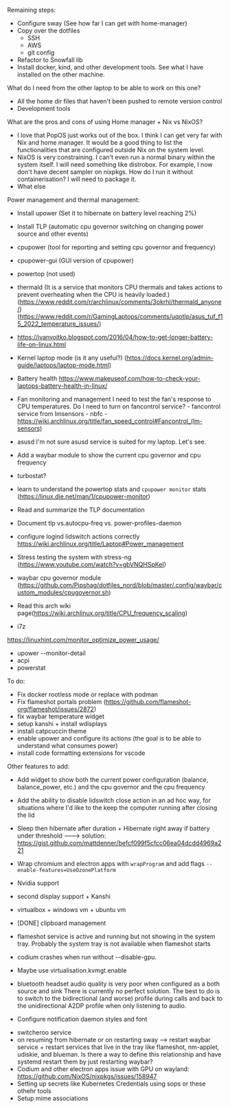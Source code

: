 
Remaining steps:
- Configure sway (See how far I can get with home-manager)
- Copy over the dotfiles
    - SSH
    - AWS
    - git config
- Refactor to Snowfall lib
- Install docker, kind, and other development tools. See what I have installed on the other machine.

What do I need from the other laptop to be able to work on this one?
- All the home dir files that haven't been pushed to remote version control
- Development tools


What are the pros and cons of using Home manager + Nix vs NixOS?
- I love that PopOS just works out of the box. I think I can get very far with Nix and home manager. It would be a good thing to list the functionalities that are configured outside Nix on the system level.
- NixOS is very constraining. I can't even run a normal binary within the system itself. I will need something like distrobox. For example, I now don't have decent sampler on nixpkgs. How do I run it without containerisation? I will need to package it.
- What else




Power management and thermal management:
- Install upower (Set it to hibernate on battery level reaching 2%)
- Install TLP (automatic cpu governor switching on changing power source and other events)
- cpupower (tool for reporting and setting cpu governor and frequency)
- cpupower-gui (GUI version of cpupower)
- powertop (not used)
- thermald (It is a service that monitors CPU thermals and takes actions to prevent overheating when the CPU is heavily loaded.) (https://www.reddit.com/r/archlinux/comments/3okrhl/thermald_anyone/) (https://www.reddit.com/r/GamingLaptops/comments/uqotlp/asus_tuf_f15_2022_temperature_issues/)

- https://ivanvojtko.blogspot.com/2016/04/how-to-get-longer-battery-life-on-linux.html
- Kernel laptop mode (is it any useful?) (https://docs.kernel.org/admin-guide/laptops/laptop-mode.html)
- Battery health
    https://www.makeuseof.com/how-to-check-your-laptops-battery-health-in-linux/
- Fan monitoring and management
    I need to test the fan's response to CPU temperatures. Do I need to turn on fancontrol service?
        - fancontrol service from lmsensors
        - nbfc
        - https://wiki.archlinux.org/title/fan_speed_control#Fancontrol_(lm-sensors)
- asusd
    I'm not sure asusd service is suited for my laptop. Let's see.

- Add a waybar module to show the current cpu governor and cpu frequency
- turbostat?
- learn to understand the powertop stats and `cpupower monitor` stats (https://linux.die.net/man/1/cpupower-monitor)
- Read and summarize the TLP documentation
- Document tlp vs.autocpu-freq vs. power-profiles-daemon
- configure logind lidswitch actions correctly
https://wiki.archlinux.org/title/Laptop#Power_management
- Stress testing the system with stress-ng (https://www.youtube.com/watch?v=gbVNQHSpKeI)

- waybar cpu governor module (https://github.com/Pipshag/dotfiles_nord/blob/master/.config/waybar/custom_modules/cpugovernor.sh)
- Read this arch wiki page(https://wiki.archlinux.org/title/CPU_frequency_scaling)
- i7z

https://linuxhint.com/monitor_optimize_power_usage/
- upower --monitor-detail
- acpi 
- powerstat





To do:
- Fix docker rootless mode or replace with podman
- Fix flameshot portals problem (https://github.com/flameshot-org/flameshot/issues/2872)
- fix waybar temperature widget
- setup kanshi + install wdisplays
- install catpcuccin theme 
- enable upower and configure its actions (the goal is to be able to understand what consumes power)
- install code formatting extensions for vscode


Other features to add:
- Add widget to show both the current power configuration (balance, balance_power, etc.) and the cpu governor and the cpu frequency
- Add the ability to disable lidswitch close action in an ad hoc way, for situations where I'd like to the keep the computer running after closing the lid 
- Sleep then hibernate after duration + Hibernate right away if battery under threshold ---> solution: https://gist.github.com/mattdenner/befcf099f5cfcc06ea04dcdd4969a221

- Wrap chromium and electron apps with `wrapProgram` and add flags `--enable-features=UseOzonePlatform`
- Nvidia support
- second display support + Kanshi
- virtualbox + windows vm + ubuntu vm
- [DONE] clipboard management
- flameshot service is active and running but not showing in the system tray. Probably the system tray is not available when flameshot starts

- codium crashes when run without --disable-gpu.

- Maybe use virtualisation.kvmgt.enable

- bluetooth headset audio quality is very poor when configured as a both source and sink
    There is currently no perfect solution. The best to do is to switch to the bidirectional (and worse) profile during calls and back to the unidirectional A2DP profile when only listening to audio.
- Configure notification daemon styles and font
<!-- - logkeys service -->
- switcheroo service
- on resuming from hibernate or on restarting sway --> restart waybar service + restart services that live in the tray like flameshot, nm-applet, udiskie, and blueman. Is there a way to define this relationship and have systemd restart them by just restarting waybar?
- Codium and other electron apps issue with GPU on wayland: https://github.com/NixOS/nixpkgs/issues/158947
- Setting up secrets like Kubernetes Credentials using sops or these othehr tools
- Setup mime associations
